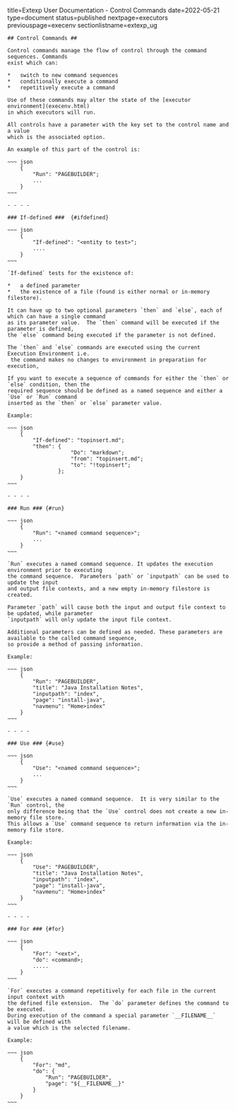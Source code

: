 title=Extexp User Documentation - Control Commands
date=2022-05-21
type=document
status=published
nextpage=executors
previouspage=execenv
sectionlistname=extexp_ug
~~~~~~
## Control Commands ##

Control commands manage the flow of control through the command sequences. Commands
exist which can:

*   switch to new command sequences
*   conditionally execute a command
*   repetitively execute a command

Use of these commands may alter the state of the [executor environment](execenv.html)
in which executors will run. 

All controls have a parameter with the key set to the control name and a value
which is the associated option.

An example of this part of the control is:

~~~ json
    {
        "Run": "PAGEBUILDER";
        ...
    }
~~~

- - - -

### If-defined ###  {#ifdefined}

~~~ json
    {
        "If-defined": "<entity to test>";
        ....
    }
~~~

`If-defined` tests for the existence of:

*   a defined parameter
*   the existence of a file (found is either normal or in-memory filestore).

It can have up to two optional parameters `then` and `else`, each of which can have a single command
as its parameter value.  The `then` command will be executed if the parameter is defined,
the `else` command being executed if the parameter is not defined.

The `then` and `else` commands are executed using the current Execution Environment i.e.
 the command makes no changes to environment in preparation for execution,

If you want to execute a sequence of commands for either the `then` or `else` condition, then the
required sequence should be defined as a named sequence and either a `Use` or `Run` command 
inserted as the `then` or `else` parameter value.

Example:

~~~ json
    {
        "If-defined": "topinsert.md";
        "then": {
                    "Do": "markdown";
                    "from": "topinsert.md";
                    "to": "!topinsert";
                };
    }
~~~

- - - -

### Run ### {#run}

~~~ json
    {
        "Run": "<named command sequence>";
        ...
    }
~~~

`Run` executes a named command sequence. It updates the execution environment prior to executing
the command sequence.  Parameters `path` or `inputpath` can be used to update the input
and output file contexts, and a new empty in-memory filestore is created.

Parameter `path` will cause both the input and output file context to be updated, while parameter
`inputpath` will only update the input file context.

Additional parameters can be defined as needed. These parameters are available to the called command sequence,
so provide a method of passing information.

Example:

~~~ json
    {
        "Run": "PAGEBUILDER",
        "title": "Java Installation Notes",
        "inputpath": "index",
        "page": "install-java",
        "navmenu": "Home>index"
    }
~~~

- - - -

### Use ### {#use}

~~~ json
    {
        "Use": "<named command sequence>";
        ...
    }
~~~

`Use` executes a named command sequence.  It is very similar to the `Run` control, the
only difference being that the `Use` control does not create a new in-memory file store.
This allows a `Use` command sequence to return information via the in-memory file store.

Example:

~~~ json
    {
        "Use": "PAGEBUILDER",
        "title": "Java Installation Notes",
        "inputpath": "index",
        "page": "install-java",
        "navmenu": "Home>index"
    }
~~~

- - - -

### For ### {#for}

~~~ json
    {
        "For": "<ext>",
        "do": <command>;
        .....
    }
~~~

`For` executes a command repetitively for each file in the current input context with
the defined file extension.  The `do` parameter defines the command to be executed.
During execution of the command a special parameter `__FILENAME__` will be defined with
a value which is the selected filename.
    
Example:

~~~ json
    {
        "For": "md",
        "do": {
            "Run": "PAGEBUILDER",
            "page": "${__FILENAME__}"
        }
    }
~~~
